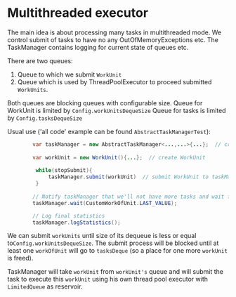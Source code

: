 # Multithreaded executor

The main idea is about processing many tasks in multithreaded mode. We control submit of tasks to have no any
OutOfMemoryExceptions etc. The TaskManager contains logging for current state of queues etc.

There are two queues:

1) Queue to which we submit `WorkUnit`
2) Queue which is used by ThreadPoolExecutor to proceed submitted `WorkUnits`.

Both queues are blocking queues with configurable size. Queue for WorkUnit is limited by `Config.workUnitsDequeSize`
Queue for tasks is limited by `Config.tasksDequeSize`

Usual use ('all code' example can be found `AbstractTaskManagerTest`):

```java
        var taskManager = new AbstractTaskManager<...,...>{...};  // create a taskManager
        
        var workUnit = new WorkUnit(){...};  // create WorkUnit
                
         while(stopSubmit){
             taskManager.submit(workUnit)  // submit WorkUnit to taskManager to execute it
         }
        
        // Notify taskManager that we'll not have more tasks and wait for having all submitted tasks to be proceeded
        taskManager.wait(CustomWorkOfUnit.LAST_VALUE);

        // Log final statistics
        taskManager.logStatistics();
```

We can submit `workUnits` until size of its dequeue is less or equal to`Config.workUnitsDequeSize`. The submit process will be
blocked until at least one `workOfUnit` will go to `tasksDeque` (so a place for one more `workUnit` is freed).

TaskManager will take `workUnit` from `workUnit's` queue and will submit the task to execute this `workUnit` using his
own thread pool executor with `LimitedQueue` as reservoir.
